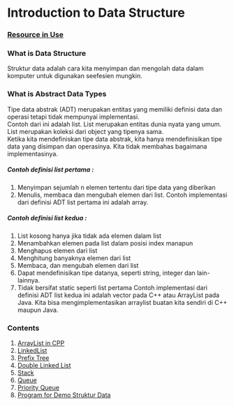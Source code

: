 # Introduction to Data Structure
### [Resource in Use](https://www.youtube.com/watch?v=B31LgI4Y4DQ)

### What is Data Structure
Struktur data adalah cara kita menyimpan dan mengolah data dalam komputer untuk digunakan seefesien mungkin.     
### What is Abstract Data Types
Tipe data abstrak (ADT) merupakan entitas yang memiliki definisi data dan operasi tetapi tidak mempunyai implementasi.   
Contoh dari ini adalah list. List merupakan entitas dunia nyata yang umum. List merupakan koleksi dari object yang tipenya sama.       
Ketika kita mendefiniskan tipe data abstrak, kita hanya mendefinisikan tipe data yang disimpan dan operasinya. Kita tidak membahas bagaimana implementasinya.     
##### Contoh definisi list pertama :        
1. Menyimpan sejumlah n elemen tertentu dari tipe data yang diberikan
2. Menulis, membaca dan mengubah elemen dari list.
Contoh implementasi dari definisi ADT list pertama ini adalah array.        
##### Contoh definisi list kedua : 
1. List kosong hanya jika tidak ada elemen dalam list
2. Menambahkan elemen pada list dalam posisi index manapun   
3. Menghapus elemen dari list
4. Menghitung banyaknya elemen dari list
5. Membaca, dan mengubah elemen dari list
6. Dapat mendefinisikan tipe datanya, seperti string, integer dan lain-lainnya.
7. Tidak bersifat static seperti list pertama
Contoh implementasi dari definisi ADT list kedua ini adalah vector pada C++ atau ArrayList pada Java.
Kita bisa mengimplementasikan arraylist buatan kita sendiri di C++ maupun Java.    

### Contents 
1. [ArrayList in CPP](./ArrayList.cpp)        
2. [LinkedList](./LinkedList.cpp)          
3. [Prefix Tree](./Trie.cpp)
4. [Double Linked List](./DoubleLinkedList.cpp)
5. [Stack](./Stack.cpp)
6. [Queue](./Queue.cpp)
7. [Priority Queue](./PriorityQueue.cpp)
10. [Program for Demo Struktur Data](./Program.cpp)

